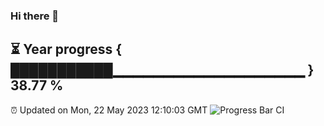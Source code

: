 ### Hi there 👋
⏳ Year progress { ███████████▁▁▁▁▁▁▁▁▁▁▁▁▁▁▁▁▁▁▁ } 38.77 %
---
⏰ Updated on Mon, 22 May 2023 12:10:03 GMT
![Progress Bar CI](https://github.com/Moyi321/Moyi321/workflows/Progress%20Bar%20CI/badge.svg)
